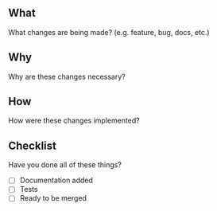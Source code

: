<!--
  Thanks for your interest in the project. Bugs filed and PRs submitted are appreciated!

  Before submitting a pull request, please make sure you're familiar with and follow the instructions in the contributing guidelines (found in the CONTRIBUTING.md file).

  Also, please make sure you're familiar with and follow the instructions in the contributing guidelines (found in the CONTRIBUTING.md file).

  If you're new to contributing to open source projects, you might find this free video course helpful: https://egghead.io/courses/how-to-contribute-to-an-open-source-project-on-github

  Please fill out the information below to expedite the review and (hopefully) merge of your pull request!
-->

## What

What changes are being made? (e.g. feature, bug, docs, etc.)

## Why

Why are these changes necessary?

## How

How were these changes implemented?

## Checklist

Have you done all of these things?

<!-- add "N/A" to the end of each line that's irrelevant to your changes -->
<!-- to check an item, place an "x" in the box like so: "- [x] Documentation" -->

- [ ] Documentation added
- [ ] Tests
- [ ] Ready to be merged
